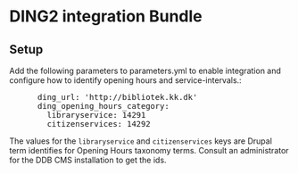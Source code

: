 # DING2 integration Bundle


## Setup
Add the following parameters to parameters.yml to enable integration and 
configure how to identify opening hours and service-intervals.:

<pre>
      ding_url: 'http://bibliotek.kk.dk'
      ding_opening_hours_category:
        libraryservice: 14291
        citizenservices: 14292  
</pre>

The values for the `libraryservice` and `citizenservices` keys are Drupal term
identifies for Opening Hours taxonomy terms. Consult an administrator for the 
DDB CMS installation to get the ids.  
